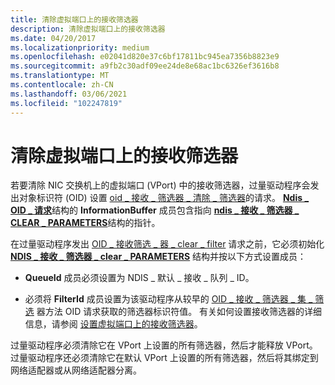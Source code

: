 ```yaml
---
title: 清除虚拟端口上的接收筛选器
description: 清除虚拟端口上的接收筛选器
ms.date: 04/20/2017
ms.localizationpriority: medium
ms.openlocfilehash: e02041d820e37c6bf17811bc945ea7356b8823e9
ms.sourcegitcommit: a9fb2c30adf09ee24de8e68ac1bc6326ef3616b8
ms.translationtype: MT
ms.contentlocale: zh-CN
ms.lasthandoff: 03/06/2021
ms.locfileid: "102247819"
---
```

# <a name="clearing-a-receive-filter-on-a-virtual-port"></a>清除虚拟端口上的接收筛选器


若要清除 NIC 交换机上的虚拟端口 (VPort) 中的接收筛选器，过量驱动程序会发出对象标识符 (OID) 设置 [oid \_ 接收 \_ 筛选器 \_ 清除 \_ 筛选器](./oid-receive-filter-clear-filter.md)的请求。 [**Ndis \_ OID \_ 请求**](/windows-hardware/drivers/ddi/oidrequest/ns-oidrequest-ndis_oid_request)结构的 **InformationBuffer** 成员包含指向 [**ndis \_ 接收 \_ 筛选器 \_ CLEAR \_ PARAMETERS**](/windows-hardware/drivers/ddi/ntddndis/ns-ntddndis-_ndis_receive_filter_clear_parameters)结构的指针。

在过量驱动程序发出 [OID \_ 接收筛选 \_ 器 \_ clear \_ filter](./oid-receive-filter-clear-filter.md) 请求之前，它必须初始化 [**NDIS \_ 接收 \_ 筛选器 \_ clear \_ PARAMETERS**](/windows-hardware/drivers/ddi/ntddndis/ns-ntddndis-_ndis_receive_filter_clear_parameters) 结构并按以下方式设置成员：

-   **QueueId** 成员必须设置为 NDIS \_ 默认 \_ 接收 \_ 队列 \_ ID。

-   必须将 **FilterId** 成员设置为该驱动程序从较早的 [OID \_ 接收 \_ 筛选器 \_ 集 \_ 筛选](./oid-receive-filter-set-filter.md) 器方法 OID 请求获取的筛选器标识符值。 有关如何设置接收筛选器的详细信息，请参阅 [设置虚拟端口上的接收筛选器](setting-a-receive-filter-on-a-virtual-port.md)。

过量驱动程序必须清除它在 VPort 上设置的所有筛选器，然后才能释放 VPort。 过量驱动程序还必须清除它在默认 VPort 上设置的所有筛选器，然后将其绑定到网络适配器或从网络适配器分离。

 

